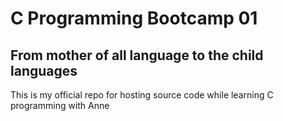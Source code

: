 # C Programming Bootcamp 01
## From mother of all language to the child languages

This is my official repo for hosting source code while learning C programming with Anne
